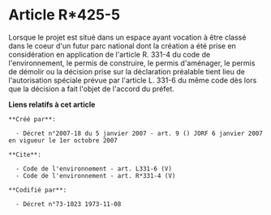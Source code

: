 # Article R*425-5

Lorsque le projet est situé dans un espace ayant vocation à être classé dans le coeur d'un futur parc national dont la
création a été prise en considération en application de l'article R. 331-4 du code de l'environnement, le permis de
construire, le permis d'aménager, le permis de démolir ou la décision prise sur la déclaration préalable tient lieu de
l'autorisation spéciale prévue par l'article L. 331-6 du même code dès lors que la décision a fait l'objet de l'accord du
préfet.

**Liens relatifs à cet article**

	**Créé par**:

	  - Décret n°2007-18 du 5 janvier 2007 - art. 9 () JORF 6 janvier 2007 en vigueur le 1er octobre 2007

	**Cite**:

	  - Code de l'environnement - art. L331-6 (V)
	  - Code de l'environnement - art. R*331-4 (V)

	**Codifié par**:

	  - Décret n°73-1023 1973-11-08
